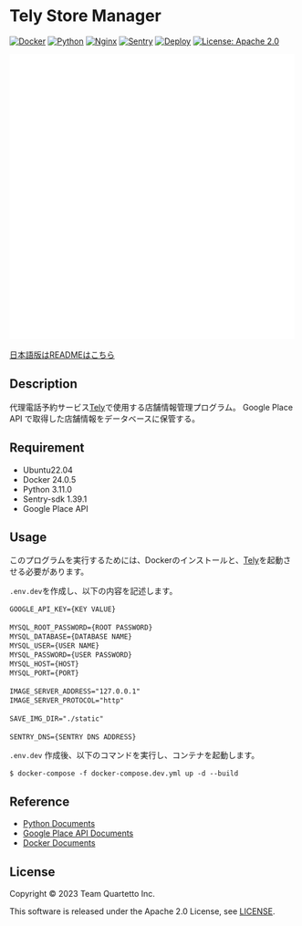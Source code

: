 # Tely Store Manager

[![Docker](https://img.shields.io/badge/Docker-24.0.5-1488C6.svg?logo=docker&style=plastic)](https://www.docker.com/)
[![Python](https://img.shields.io/badge/Python-3.11.0-3776AB.svg?logo=python&style=plastic)](https://www.python.org/)
[![Nginx](https://img.shields.io/badge/Nginx-1.21%20alpine-269539.svg?logo=nginx&style=plastic)](https://www.nginx.com/)
[![Sentry](https://img.shields.io/badge/-Sentry-FB4226.svg?logo=sentry&style=plastic)](https://sentry.io/welcome/)
[![Deploy](https://github.com/crab85193/tely-store-manager/actions/workflows/deploy.yml/badge.svg)](https://github.com/crab85193/tely-store-manager/actions/workflows/deploy.yml)
[![License: Apache 2.0](https://img.shields.io/badge/License-Apache2.0-blue.svg)](https://www.apache.org/licenses/LICENSE-2.0)

![logo](./docs/img/logo-w.png)

[日本語版はREADMEはこちら](./README.ja.md)

## Description
代理電話予約サービス[Tely](https://github.com/crab85193/Tely)で使用する店舗情報管理プログラム。
Google Place API で取得した店舗情報をデータベースに保管する。

## Requirement
- Ubuntu22.04
- Docker 24.0.5
- Python 3.11.0
- Sentry-sdk 1.39.1
- Google Place API

## Usage
このプログラムを実行するためには、Dockerのインストールと、[Tely](https://github.com/crab85193/Tely)を起動させる必要があります。

`.env.dev`を作成し、以下の内容を記述します。

```
GOOGLE_API_KEY={KEY VALUE}

MYSQL_ROOT_PASSWORD={ROOT PASSWORD}
MYSQL_DATABASE={DATABASE NAME}
MYSQL_USER={USER NAME}
MYSQL_PASSWORD={USER PASSWORD}
MYSQL_HOST={HOST}
MYSQL_PORT={PORT}

IMAGE_SERVER_ADDRESS="127.0.0.1"
IMAGE_SERVER_PROTOCOL="http"

SAVE_IMG_DIR="./static"

SENTRY_DNS={SENTRY DNS ADDRESS}

```

`.env.dev` 作成後、以下のコマンドを実行し、コンテナを起動します。

```
$ docker-compose -f docker-compose.dev.yml up -d --build
```

## Reference

- [Python Documents](https://docs.python.org/3.11/)
- [Google Place API Documents](https://developers.google.com/maps/documentation/places/web-service/overview?hl=ja)
- [Docker Documents](https://docs.docker.com/)

## License
Copyright © 2023 Team Quartetto Inc.

This software is released under the Apache 2.0 License, see [LICENSE](./LICENSE).